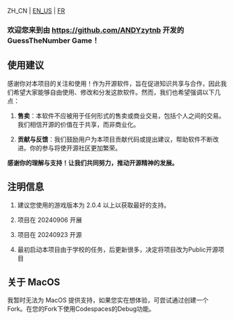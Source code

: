 ZH_CN | [EN_US](https://github.com/ANDYzytnb/GuessTheNumber/blob/main/README_EN.md) | [FR](https://github.com/ANDYzytnb/GuessTheNumber/blob/main/README_FR.md)

### 欢迎您来到由 https://github.com/ANDYzytnb 开发的 GuessTheNumber Game！

## 使用建议

感谢你对本项目的关注和使用！作为开源软件，旨在促进知识共享与合作，因此我们希望大家能够自由使用、修改和分发这款软件。然而，我们也希望强调以下几点：

1. **售卖**：本软件不应被用于任何形式的售卖或商业交易，包括个人之间的交易。我们相信开源的价值在于共享，而非商业化。

2. **贡献与反馈**：我们鼓励用户为本项目贡献代码或提出建议，帮助软件不断改进。你的参与将使开源社区更加繁荣。

**感谢你的理解与支持！让我们共同努力，推动开源精神的发展。**

## 注明信息

1. 建议您使用的游戏版本为 2.0.4 以上以获取最好的支持。

2. 项目在 20240906 开展

3. 项目在 20240923 开源

4. 最初启动本项目由于学校的任务，后更新很多，决定将项目改为Public开源项目

## 关于 MacOS

我暂时无法为 MacOS 提供支持，如果您实在想体验，可尝试通过创建一个Fork。在您的Fork下使用Codespaces的Debug功能。
